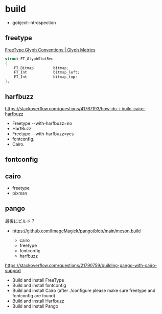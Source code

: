 # build

- gobject-introspection

## freetype

[FreeType Glyph Conventions | Glyph Metrics](https://freetype.org/freetype2/docs/glyphs/glyphs-3.html)

```c
struct FT_GlyphSlotRec
{
    FT_Bitmap         bitmap;
    FT_Int            bitmap_left;
    FT_Int            bitmap_top;
};
```

## harfbuzz

https://stackoverflow.com/questions/41767193/how-do-i-build-cairo-harfbuzz

- Freetype --with-harfbuzz=no
- HarfBuzz
- Freetype --with-harfbuzz=yes
- fontconfig.
- Cairo.

## fontconfig

## cairo

- freetype
- pixman

## pango

最後にビルド？

- https://github.com/ImageMagick/pango/blob/main/meson.build

  - cairo
  - freetype
  - fontconfig
  - harfbuzz

https://stackoverflow.com/questions/21790759/building-pango-with-cairo-support

- Build and install FreeType
- Build and install fontconfig
- Build and install Cairo (after ./configure please make sure freetype and fontconfig are found)
- Build and install Harfbuzz
- Build and install Pango
